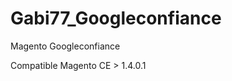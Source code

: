 Gabi77_Googleconfiance
======================

Magento Googleconfiance

Compatible Magento CE > 1.4.0.1
